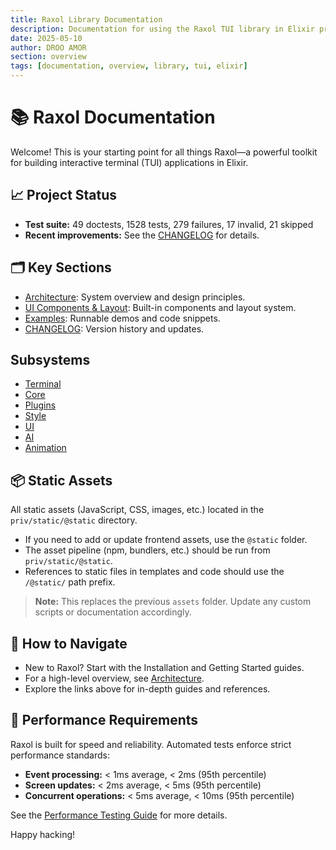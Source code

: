 ```yaml
---
title: Raxol Library Documentation
description: Documentation for using the Raxol TUI library in Elixir projects
date: 2025-05-10
author: DROO AMOR
section: overview
tags: [documentation, overview, library, tui, elixir]
---
```


# 📚 Raxol Documentation

Welcome! This is your starting point for all things Raxol—a powerful toolkit for building interactive terminal (TUI) applications in Elixir.

## 📈 Project Status

- **Test suite:** 49 doctests, 1528 tests, 279 failures, 17 invalid, 21 skipped
- **Recent improvements:** See the [CHANGELOG](../CHANGELOG.md) for details.

## 🗂️ Key Sections

- [Architecture](ARCHITECTURE.md): System overview and design principles.
- [UI Components & Layout](../docs/guides/03_components_and_layout/components/README.md): Built-in components and layout system.
- [Examples](../examples/): Runnable demos and code snippets.
- [CHANGELOG](../CHANGELOG.md): Version history and updates.

## Subsystems

- [Terminal](../lib/raxol/terminal/README.md)
- [Core](../lib/raxol/core/README.md)
- [Plugins](../lib/raxol/plugins/README.md)
- [Style](../lib/raxol/style/README.md)
- [UI](../lib/raxol/ui/README.md)
- [AI](../lib/raxol/ai/README.md)
- [Animation](../lib/raxol/animation/README.md)

## 📦 Static Assets

All static assets (JavaScript, CSS, images, etc.) located in the `priv/static/@static` directory.

- If you need to add or update frontend assets, use the `@static` folder.
- The asset pipeline (npm, bundlers, etc.) should be run from `priv/static/@static`.
- References to static files in templates and code should use the `/@static/` path prefix.

> **Note:** This replaces the previous `assets` folder. Update any custom scripts or documentation accordingly.

## 🧭 How to Navigate

- New to Raxol? Start with the Installation and Getting Started guides.
- For a high-level overview, see [Architecture](ARCHITECTURE.md).
- Explore the links above for in-depth guides and references.

## 🚦 Performance Requirements

Raxol is built for speed and reliability. Automated tests enforce strict performance standards:

- **Event processing:** < 1ms average, < 2ms (95th percentile)
- **Screen updates:** < 2ms average, < 5ms (95th percentile)
- **Concurrent operations:** < 5ms average, < 10ms (95th percentile)

See the [Performance Testing Guide](testing/performance_testing.md) for more details.

Happy hacking!
